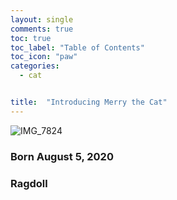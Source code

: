 ```yaml
---
layout: single
comments: true
toc: true
toc_label: "Table of Contents"
toc_icon: "paw"
categories:
  - cat


title:  "Introducing Merry the Cat"
---
```


![IMG_7824](https://user-images.githubusercontent.com/81342538/117064078-ad3f3b00-ad60-11eb-9b57-e4139a911cf0.jpeg)

### Born August 5, 2020
### Ragdoll


